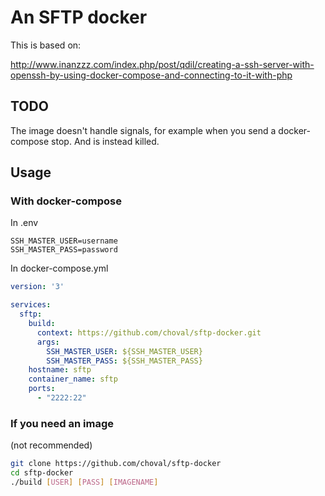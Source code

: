 
# An SFTP docker

This is based on:

http://www.inanzzz.com/index.php/post/qdil/creating-a-ssh-server-with-openssh-by-using-docker-compose-and-connecting-to-it-with-php


## TODO

The image doesn't handle signals, for example when you send a docker-compose stop.
And is instead killed.

## Usage


### With docker-compose

In .env

```
SSH_MASTER_USER=username
SSH_MASTER_PASS=password
```


In docker-compose.yml

```yml
version: '3'

services:
  sftp:
    build:
      context: https://github.com/choval/sftp-docker.git
      args:
        SSH_MASTER_USER: ${SSH_MASTER_USER}
        SSH_MASTER_PASS: ${SSH_MASTER_PASS}
    hostname: sftp
    container_name: sftp
    ports:
      - "2222:22"
```

### If you need an image

(not recommended)

```sh
git clone https://github.com/choval/sftp-docker
cd sftp-docker
./build [USER] [PASS] [IMAGENAME]
```

